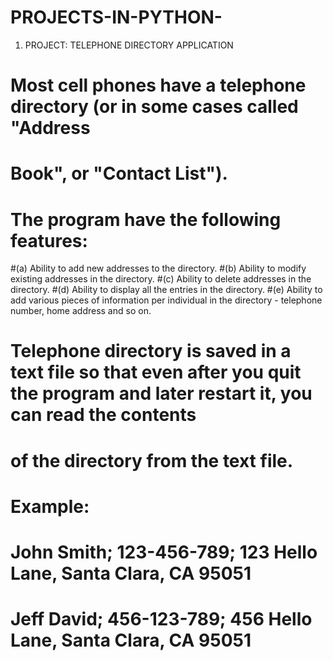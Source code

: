 # PROJECTS-IN-PYTHON-
1. PROJECT: TELEPHONE DIRECTORY APPLICATION
# Most cell phones have a telephone directory (or in some cases called "Address
# Book", or "Contact List"). 
# The program have the following features:
#(a) Ability to add new addresses to the directory.
#(b) Ability to modify existing addresses in the directory.
#(c) Ability to delete addresses in the directory.
#(d) Ability to display all the entries in the directory.
#(e) Ability to add various pieces of information per individual in the directory - telephone number, home address and so on.

# Telephone directory is saved in a text file so that even after you quit the program and later restart it, you can read the contents
# of the directory from the text file.
# Example:
# John Smith; 123-456-789; 123 Hello Lane, Santa Clara, CA 95051
# Jeff David; 456-123-789; 456 Hello Lane, Santa Clara, CA 95051
